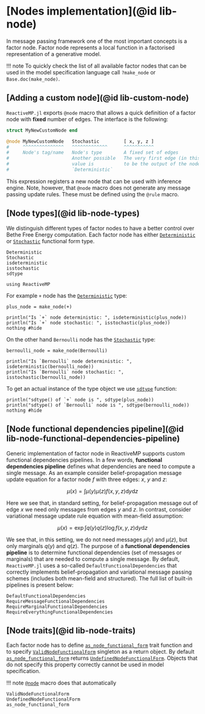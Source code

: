 
# [Nodes implementation](@id lib-node)

In message passing framework one of the most important concepts is a factor node. 
Factor node represents a local function in a factorised representation of a generative model.

!!! note
    To quickly check the list of all available factor nodes that can be used in the model specification language call `?make_node` or `Base.doc(make_node)`.

## [Adding a custom node](@id lib-custom-node)

`ReactiveMP.jl` exports `@node` macro that allows a quick definition of a factor node with __fixed__ number of edges. The interface is the following:

```julia
struct MyNewCustomNode end

@node MyNewCustomNode   Stochastic         [ x, y, z ]
#     ^^^^^^^^^^^^^^^   ^^^^^^^^^^^^^      ^^^^^^^^^^^
#     Node's tag/name   Node's type        A fixed set of edges
#                       Another possible   The very first edge (in this example `x`) is considered
#                       value is           to be the output of the node
#                       `Deterministic`
```

This expression registers a new node that can be used with inference engine. Note, however, that `@node` macro does not generate any message passing update rules.
These must be defined using the `@rule` macro. 

## [Node types](@id lib-node-types)

We distinguish different types of factor nodes to have a better control over Bethe Free Energy computation.
Each factor node has either [`Deterministic`](@ref) or [`Stochastic`](@ref) functional form type.

```@docs
Deterministic
Stochastic
isdeterministic
isstochastic
sdtype
```

```@setup lib-node-types
using ReactiveMP
```

For example `+` node has the [`Deterministic`](@ref) type:

```@example lib-node-types
plus_node = make_node(+)

println("Is `+` node deterministic: ", isdeterministic(plus_node))
println("Is `+` node stochastic: ", isstochastic(plus_node))
nothing #hide
```

On the other hand `Bernoulli` node has the [`Stochastic`](@ref) type:

```@example lib-node-types
bernoulli_node = make_node(Bernoulli)

println("Is `Bernoulli` node deterministic: ", isdeterministic(bernoulli_node))
println("Is `Bernoulli` node stochastic: ", isstochastic(bernoulli_node))
```

To get an actual instance of the type object we use [`sdtype`](@ref) function:

```@example lib-node-types
println("sdtype() of `+` node is ", sdtype(plus_node))
println("sdtype() of `Bernoulli` node is ", sdtype(bernoulli_node))
nothing #hide
```

## [Node functional dependencies pipeline](@id lib-node-functional-dependencies-pipeline)

Generic implementation of factor node in ReactiveMP supports custom functional dependencies pipelines. In a few words, __functional dependencies pipeline__ defines what
dependencies are need to compute a single message. As an example consider belief-propagation message update equation for a factor node $f$ with three edges: $x$, $y$ and $z$:

```math
\mu(x) = \int \mu(y) \mu(z) f(x, y, z) \mathrm{d}y \mathrm{d}z
```

Here we see that, in standard setting, for belief-propagation message out of edge $x$ we need only messages from edges $y$ and $z$. In contrast, consider variational message update rule equation with mean-field assumption:

```math
\mu(x) = \exp \int q(y) q(z) \log f(x, y, z) \mathrm{d}y \mathrm{d}z
```

We see that, in this setting, we do not need messages $\mu(y)$ and $\mu(z)$, but only marginals $q(y)$ and $q(z)$. The purpose of a __functional dependencies pipeline__ is to determine functional dependencies (set of messages or marginals) that are needed to compute a single message. By default, `ReactiveMP.jl` uses a so-called `DefaultFunctionalDependencies` that correctly implements belief-propagation and variational message passing schemes (includes both mean-field and structured). The full list of built-in pipelines is present below:

```@docs
DefaultFunctionalDependencies
RequireMessageFunctionalDependencies
RequireMarginalFunctionalDependencies
RequireEverythingFunctionalDependencies
```

## [Node traits](@id lib-node-traits)

Each factor node has to define [`as_node_functional_form`](@ref) trait function and to specify [`ValidNodeFunctionalForm`](@ref) singleton as a return object. By default [`as_node_functional_form`](@ref) returns [`UndefinedNodeFunctionalForm`](@ref). Objects that do not specify this property correctly cannot be used in model specification.

!!! note
    [`@node`](@ref) macro does that automatically

```@docs
ValidNodeFunctionalForm
UndefinedNodeFunctionalForm
as_node_functional_form
```